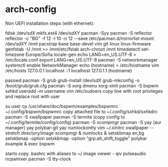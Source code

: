# arch-config
Non UEFI installation steps (with ethernet):

fdisk /dev/sdX
mkfs.ext4 /dev/sdXY
pacman -Syy
pacman -S reflector
reflector -c "BG" -f 12 -l 10 -n 12 --save /etc/pacman.d/mirrorlist
mount /dev/sdXY /mnt
pacstrap base base-devel vim git linux linux-firmware
genfstab -U /mnt >> /mnt/etc/fstab
arch-chroot /mnt
timedatectl set-timezone Europe/Sofia
locale-gen
echo LANG=en_US.UTF-8 > /etc/locale.conf
export LANG=en_US.UTF-8
pacman -S networkmanager
systemctl enable NetworkManager
echo (hostname) > /etc/hostname
vim /etc/hosts
127.0.0.1 localhost ::1 localhost 127.0.1.1 (hostname)

passwd
pacman -S grub
grub-install /dev/sdX
grub-mkconfig -o /boot/grub/grub.cfg
pacman -S xorg dmenu xorg-xinit
pacman -S bspwm sxhkd
useradd -m username
vim /etc/sudoers
copy line with root privileges and replace root with user

su user
cp /usr/share/doc/bspwm/examples/bspwmrc ~/.config/bspwm/bspwmrc
copy attached file to ~/.config/sxhkd/sxhkdrc
pacman -S xwallpaper
pacman -S termite (copy config to ~/.config/termite/config/config)
pacman -S xcompmgr
pacman -S yay (aur manager)
yay polybar-git
yay numlockontty vim ~/.xinitrc
xwallpaper --stretch directory/image 
xcompmgr & 
numlockx & 
setxkbmap en,bg 
setxkbmap -option 
setxkbmap -option "grp:alt_shift_toggle" 
polybar example & 
exec bspwm

startx
copy .bashrc with aliases to ~/
image viewer - qiv
pulseaudio
ncpamixer
pacman -S tty-clock
